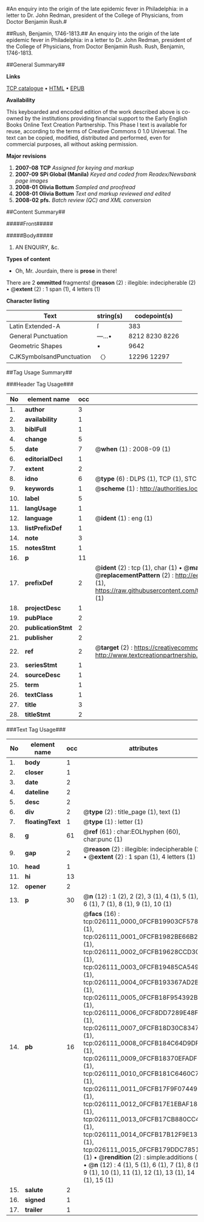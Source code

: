 #An enquiry into the origin of the late epidemic fever in Philadelphia: in a letter to Dr. John Redman, president of the College of Physicians, from Doctor Benjamin Rush.#

##Rush, Benjamin, 1746-1813.##
An enquiry into the origin of the late epidemic fever in Philadelphia: in a letter to Dr. John Redman, president of the College of Physicians, from Doctor Benjamin Rush.
Rush, Benjamin, 1746-1813.

##General Summary##

**Links**

[TCP catalogue](http://www.ota.ox.ac.uk/tcp/)  • 
[HTML](http://tei.it.ox.ac.uk/tcp/Texts-HTML/free/N19/N19952.html)  • 
[EPUB](http://tei.it.ox.ac.uk/tcp/Texts-EPUB/free/N19/N19952.epub)

**Availability**

This keyboarded and encoded edition of the
	       work described above is co-owned by the institutions
	       providing financial support to the Early English Books
	       Online Text Creation Partnership. This Phase I text is
	       available for reuse, according to the terms of Creative
	       Commons 0 1.0 Universal. The text can be copied,
	       modified, distributed and performed, even for
	       commercial purposes, all without asking permission.

**Major revisions**

1. __2007-08__ __TCP__ *Assigned for keying and markup*
1. __2007-09__ __SPi Global (Manila)__ *Keyed and coded from Readex/Newsbank page images*
1. __2008-01__ __Olivia Bottum__ *Sampled and proofread*
1. __2008-01__ __Olivia Bottum__ *Text and markup reviewed and edited*
1. __2008-02__ __pfs.__ *Batch review (QC) and XML conversion*

##Content Summary##

#####Front#####

#####Body#####

1. AN ENQUIRY, &c.

**Types of content**

  * Oh, Mr. Jourdain, there is **prose** in there!

There are 2 **ommitted** fragments! 
 @__reason__ (2) : illegible: indecipherable (2)  •  @__extent__ (2) : 1 span (1), 4 letters (1)

**Character listing**


|Text|string(s)|codepoint(s)|
|---|---|---|
|Latin Extended-A|ſ|383|
|General Punctuation|—…•|8212 8230 8226|
|Geometric Shapes|▪|9642|
|CJKSymbolsandPunctuation|〈〉|12296 12297|

##Tag Usage Summary##

###Header Tag Usage###

|No|element name|occ|attributes|
|---|---|---|---|
|1.|__author__|3||
|2.|__availability__|1||
|3.|__biblFull__|1||
|4.|__change__|5||
|5.|__date__|7| @__when__ (1) : 2008-09 (1)|
|6.|__editorialDecl__|1||
|7.|__extent__|2||
|8.|__idno__|6| @__type__ (6) : DLPS (1), TCP (1), STC (1), NOTIS (1), IMAGE-SET (1), EVANS-CITATION (1)|
|9.|__keywords__|1| @__scheme__ (1) : http://authorities.loc.gov/ (1)|
|10.|__label__|5||
|11.|__langUsage__|1||
|12.|__language__|1| @__ident__ (1) : eng (1)|
|13.|__listPrefixDef__|1||
|14.|__note__|3||
|15.|__notesStmt__|1||
|16.|__p__|11||
|17.|__prefixDef__|2| @__ident__ (2) : tcp (1), char (1)  •  @__matchPattern__ (2) : ([0-9\-]+):([0-9IVX]+) (1), (.+) (1)  •  @__replacementPattern__ (2) : http://eebo.chadwyck.com/downloadtiff?vid=$1&page=$2 (1), https://raw.githubusercontent.com/textcreationpartnership/Texts/master/tcpchars.xml#$1 (1)|
|18.|__projectDesc__|1||
|19.|__pubPlace__|2||
|20.|__publicationStmt__|2||
|21.|__publisher__|2||
|22.|__ref__|2| @__target__ (2) : https://creativecommons.org/publicdomain/zero/1.0/ (1), http://www.textcreationpartnership.org/docs/. (1)|
|23.|__seriesStmt__|1||
|24.|__sourceDesc__|1||
|25.|__term__|1||
|26.|__textClass__|1||
|27.|__title__|3||
|28.|__titleStmt__|2||


###Text Tag Usage###

|No|element name|occ|attributes|
|---|---|---|---|
|1.|__body__|1||
|2.|__closer__|1||
|3.|__date__|2||
|4.|__dateline__|2||
|5.|__desc__|2||
|6.|__div__|2| @__type__ (2) : title_page (1), text (1)|
|7.|__floatingText__|1| @__type__ (1) : letter (1)|
|8.|__g__|61| @__ref__ (61) : char:EOLhyphen (60), char:punc (1)|
|9.|__gap__|2| @__reason__ (2) : illegible: indecipherable (2)  •  @__extent__ (2) : 1 span (1), 4 letters (1)|
|10.|__head__|1||
|11.|__hi__|13||
|12.|__opener__|2||
|13.|__p__|30| @__n__ (12) : 1 (2), 2 (2), 3 (1), 4 (1), 5 (1), 6 (1), 7 (1), 8 (1), 9 (1), 10 (1)|
|14.|__pb__|16| @__facs__ (16) : tcp:026111_0000_0FCFB19903CF5780 (1), tcp:026111_0001_0FCFB1982BE66B28 (1), tcp:026111_0002_0FCFB19628CCD300 (1), tcp:026111_0003_0FCFB19485CA5490 (1), tcp:026111_0004_0FCFB193367AD2B8 (1), tcp:026111_0005_0FCFB18F954392B0 (1), tcp:026111_0006_0FCF8DD7289E48F0 (1), tcp:026111_0007_0FCFB18D30C83478 (1), tcp:026111_0008_0FCFB184C64D9DF0 (1), tcp:026111_0009_0FCFB18370EFADF0 (1), tcp:026111_0010_0FCFB181C6460C70 (1), tcp:026111_0011_0FCFB17F9F074490 (1), tcp:026111_0012_0FCFB17E1EBAF180 (1), tcp:026111_0013_0FCFB17CB880CC48 (1), tcp:026111_0014_0FCFB17B12F9E130 (1), tcp:026111_0015_0FCFB179DDC78518 (1)  •  @__rendition__ (2) : simple:additions (2)  •  @__n__ (12) : 4 (1), 5 (1), 6 (1), 7 (1), 8 (1), 9 (1), 10 (1), 11 (1), 12 (1), 13 (1), 14 (1), 15 (1)|
|15.|__salute__|2||
|16.|__signed__|1||
|17.|__trailer__|1||
